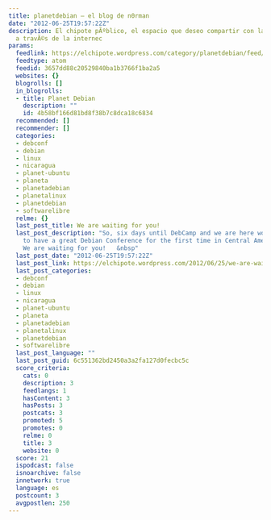 ```yaml
---
title: planetdebian – el blog de n0rman
date: "2012-06-25T19:57:22Z"
description: El chipote pÃºblico, el espacio que deseo compartir con las demÃ¡s personas
  a travÃ©s de la internec
params:
  feedlink: https://elchipote.wordpress.com/category/planetdebian/feed/atom/
  feedtype: atom
  feedid: 3657dd88c20529840ba1b3766f1ba2a5
  websites: {}
  blogrolls: []
  in_blogrolls:
  - title: Planet Debian
    description: ""
    id: 4b58bf166d81bd8f38b7c8dca18c6834
  recommended: []
  recommender: []
  categories:
  - debconf
  - debian
  - linux
  - nicaragua
  - planet-ubuntu
  - planeta
  - planetadebian
  - planetalinux
  - planetdebian
  - softwarelibre
  relme: {}
  last_post_title: We are waiting for you!
  last_post_description: "So, six days until DebCamp and we are here working in order
    to have a great Debian Conference for the first time in Central America! \U0001F642
    We are waiting for you!   &nbsp"
  last_post_date: "2012-06-25T19:57:22Z"
  last_post_link: https://elchipote.wordpress.com/2012/06/25/we-are-waiting-for-you/
  last_post_categories:
  - debconf
  - debian
  - linux
  - nicaragua
  - planet-ubuntu
  - planeta
  - planetadebian
  - planetalinux
  - planetdebian
  - softwarelibre
  last_post_language: ""
  last_post_guid: 6c551362bd2450a3a2fa127d0fecbc5c
  score_criteria:
    cats: 0
    description: 3
    feedlangs: 1
    hasContent: 3
    hasPosts: 3
    postcats: 3
    promoted: 5
    promotes: 0
    relme: 0
    title: 3
    website: 0
  score: 21
  ispodcast: false
  isnoarchive: false
  innetwork: true
  language: es
  postcount: 3
  avgpostlen: 250
---
```

